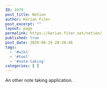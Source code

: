 ```yaml
---
ID: 1979
post_title: Notion
author: Kérian Fiter
post_excerpt: ""
layout: page
permalink: https://kerian.fiter.net/notion/
published: true
post_date: 2020-06-19 20:20:46
tags:
  - '#wiki'
  - '#tool'
  - '#note-taking'
categories: [ ]
---
```

An other note taking application.